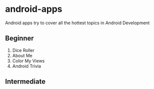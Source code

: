 # android-apps

Android apps try to cover all the hottest topics in Android Development

## Beginner

1. Dice Roller
2. About Me
3. Color My Views
4. Android Trivia

## Intermediate

